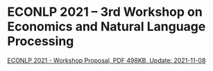 # ECONLP 2021 – 3rd Workshop on Economics and Natural Language Processing

[ECONLP 2021 - Workshop Proposal, PDF 498KB, Update: 2021-11-08](/econlp/ECONLP-2021-Proposal.pdf)



